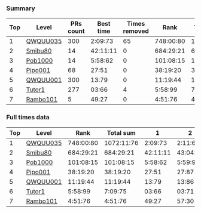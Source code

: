 <!-- Rank double -->
  
### Summary
  <table>
  <thead>
    <tr>
      <th>Top</th>
      <th>Level</th>
      <th>PRs count</th>
      <th>Best time</th>
      <th>Times removed</th>
      <th>Rank</th>
      <th>Total sum</th>
    </tr>
  </thead>
  <tbody>
    <tr>
      <td>1</td>
      <td><a href="https://elma.online/levels/156">QWQUU035</a>
      </td>
      <td>300</td>
      <td>2:09:73</td>
      <td>65</td>
      <td>748:00:80</td>
      <td>1072:11:76</td>
    </tr>
    <tr>
      <td>2</td>
      <td><a href="https://elma.online/levels/690">Smibu80</a>
      </td>
      <td>14</td>
      <td>42:11:11</td>
      <td>0</td>
      <td>684:29:21</td>
      <td>684:29:21</td>
    </tr>
    <tr>
      <td>3</td>
      <td><a href="https://elma.online/levels/359892">Pob1000</a>
      </td>
      <td>14</td>
      <td>5:58:62</td>
      <td>0</td>
      <td>101:08:15</td>
      <td>101:08:15</td>
    </tr>
    <tr>
      <td>4</td>
      <td><a href="https://elma.online/levels/1697">Pipo001</a>
      </td>
      <td>68</td>
      <td>27:51</td>
      <td>0</td>
      <td>38:19:20</td>
      <td>38:19:20</td>
    </tr>
    <tr>
      <td>5</td>
      <td><a href="https://elma.online/levels/2">QWQUU001</a>
      </td>
      <td>300</td>
      <td>13:79</td>
      <td>0</td>
      <td>11:19:44</td>
      <td>11:19:44</td>
    </tr>
    <tr>
      <td>6</td>
      <td><a href="https://elma.online/levels/163">Tutor1</a>
      </td>
      <td>277</td>
      <td>03:66</td>
      <td>4</td>
      <td>5:58:99</td>
      <td>7:09:75</td>
    </tr>
    <tr>
      <td>7</td>
      <td><a href="https://elma.online/levels/2599">Rambo101</a>
      </td>
      <td>5</td>
      <td>49:27</td>
      <td>0</td>
      <td>4:51:76</td>
      <td>4:51:76</td>
    </tr>
  </tbody>
</table>

  ### Full times data
  <table>
  <thead>
    <tr>
      <th>Top</th>
      <th>Level</th>
      <th>Rank</th>
      <th>Total sum</th>
      <th>1</th>
      <th>2</th>
      <th>3</th>
      <th>4</th>
      <th>5</th>
      <th>6</th>
      <th>7</th>
      <th>8</th>
      <th>9</th>
      <th>10</th>
      <th>11</th>
      <th>12</th>
      <th>13</th>
      <th>14</th>
      <th>15</th>
      <th>16</th>
      <th>17</th>
      <th>18</th>
      <th>19</th>
      <th>20</th>
      <th>21</th>
      <th>22</th>
      <th>23</th>
      <th>24</th>
      <th>25</th>
      <th>26</th>
      <th>27</th>
      <th>28</th>
      <th>29</th>
      <th>30</th>
      <th>31</th>
      <th>32</th>
      <th>33</th>
      <th>34</th>
      <th>35</th>
      <th>36</th>
      <th>37</th>
      <th>38</th>
      <th>39</th>
      <th>40</th>
      <th>41</th>
      <th>42</th>
      <th>43</th>
      <th>44</th>
      <th>45</th>
      <th>46</th>
      <th>47</th>
      <th>48</th>
      <th>49</th>
      <th>50</th>
      <th>51</th>
      <th>52</th>
      <th>53</th>
      <th>54</th>
      <th>55</th>
      <th>56</th>
      <th>57</th>
      <th>58</th>
      <th>59</th>
      <th>60</th>
      <th>61</th>
      <th>62</th>
      <th>63</th>
      <th>64</th>
      <th>65</th>
      <th>66</th>
      <th>67</th>
      <th>68</th>
      <th>69</th>
      <th>70</th>
      <th>71</th>
      <th>72</th>
      <th>73</th>
      <th>74</th>
      <th>75</th>
      <th>76</th>
      <th>77</th>
      <th>78</th>
      <th>79</th>
      <th>80</th>
      <th>81</th>
      <th>82</th>
      <th>83</th>
      <th>84</th>
      <th>85</th>
      <th>86</th>
      <th>87</th>
      <th>88</th>
      <th>89</th>
      <th>90</th>
      <th>91</th>
      <th>92</th>
      <th>93</th>
      <th>94</th>
      <th>95</th>
      <th>96</th>
      <th>97</th>
      <th>98</th>
      <th>99</th>
      <th>100</th>
      <th>101</th>
      <th>102</th>
      <th>103</th>
      <th>104</th>
      <th>105</th>
      <th>106</th>
      <th>107</th>
      <th>108</th>
      <th>109</th>
      <th>110</th>
      <th>111</th>
      <th>112</th>
      <th>113</th>
      <th>114</th>
      <th>115</th>
      <th>116</th>
      <th>117</th>
      <th>118</th>
      <th>119</th>
      <th>120</th>
      <th>121</th>
      <th>122</th>
      <th>123</th>
      <th>124</th>
      <th>125</th>
      <th>126</th>
      <th>127</th>
      <th>128</th>
      <th>129</th>
      <th>130</th>
      <th>131</th>
      <th>132</th>
      <th>133</th>
      <th>134</th>
      <th>135</th>
      <th>136</th>
      <th>137</th>
      <th>138</th>
      <th>139</th>
      <th>140</th>
      <th>141</th>
      <th>142</th>
      <th>143</th>
      <th>144</th>
      <th>145</th>
      <th>146</th>
      <th>147</th>
      <th>148</th>
      <th>149</th>
      <th>150</th>
      <th>151</th>
      <th>152</th>
      <th>153</th>
      <th>154</th>
      <th>155</th>
      <th>156</th>
      <th>157</th>
      <th>158</th>
      <th>159</th>
      <th>160</th>
      <th>161</th>
      <th>162</th>
      <th>163</th>
      <th>164</th>
      <th>165</th>
      <th>166</th>
      <th>167</th>
      <th>168</th>
      <th>169</th>
      <th>170</th>
      <th>171</th>
      <th>172</th>
      <th>173</th>
      <th>174</th>
      <th>175</th>
      <th>176</th>
      <th>177</th>
      <th>178</th>
      <th>179</th>
      <th>180</th>
      <th>181</th>
      <th>182</th>
      <th>183</th>
      <th>184</th>
      <th>185</th>
      <th>186</th>
      <th>187</th>
      <th>188</th>
      <th>189</th>
      <th>190</th>
      <th>191</th>
      <th>192</th>
      <th>193</th>
      <th>194</th>
      <th>195</th>
      <th>196</th>
      <th>197</th>
      <th>198</th>
      <th>199</th>
      <th>200</th>
      <th>201</th>
      <th>202</th>
      <th>203</th>
      <th>204</th>
      <th>205</th>
      <th>206</th>
      <th>207</th>
      <th>208</th>
      <th>209</th>
      <th>210</th>
      <th>211</th>
      <th>212</th>
      <th>213</th>
      <th>214</th>
      <th>215</th>
      <th>216</th>
      <th>217</th>
      <th>218</th>
      <th>219</th>
      <th>220</th>
      <th>221</th>
      <th>222</th>
      <th>223</th>
      <th>224</th>
      <th>225</th>
      <th>226</th>
      <th>227</th>
      <th>228</th>
      <th>229</th>
      <th>230</th>
      <th>231</th>
      <th>232</th>
      <th>233</th>
      <th>234</th>
      <th>235</th>
      <th>236</th>
      <th>237</th>
      <th>238</th>
      <th>239</th>
      <th>240</th>
      <th>241</th>
      <th>242</th>
      <th>243</th>
      <th>244</th>
      <th>245</th>
      <th>246</th>
      <th>247</th>
      <th>248</th>
      <th>249</th>
      <th>250</th>
      <th>251</th>
      <th>252</th>
      <th>253</th>
      <th>254</th>
      <th>255</th>
      <th>256</th>
      <th>257</th>
      <th>258</th>
      <th>259</th>
      <th>260</th>
      <th>261</th>
      <th>262</th>
      <th>263</th>
      <th>264</th>
      <th>265</th>
      <th>266</th>
      <th>267</th>
      <th>268</th>
      <th>269</th>
      <th>270</th>
      <th>271</th>
      <th>272</th>
      <th>273</th>
      <th>274</th>
      <th>275</th>
      <th>276</th>
      <th>277</th>
      <th>278</th>
      <th>279</th>
      <th>280</th>
      <th>281</th>
      <th>282</th>
      <th>283</th>
      <th>284</th>
      <th>285</th>
      <th>286</th>
      <th>287</th>
      <th>288</th>
      <th>289</th>
      <th>290</th>
      <th>291</th>
      <th>292</th>
      <th>293</th>
      <th>294</th>
      <th>295</th>
      <th>296</th>
      <th>297</th>
      <th>298</th>
      <th>299</th>
      <th>300</th>
    </tr>
  </thead>
  <tbody>
    <tr>
      <td>1</td>
      <td><a href="https://elma.online/levels/156">QWQUU035</a>
      </td>
      <td>748:00:80</td>
      <td>1072:11:76</td>
      <td>2:09:73</td>
      <td>2:11:60</td>
      <td>2:11:62</td>
      <td>2:12:52</td>
      <td>2:13:88</td>
      <td>2:13:94</td>
      <td>2:14:43</td>
      <td>2:15:42</td>
      <td>2:15:92</td>
      <td>2:16:10</td>
      <td>2:17:11</td>
      <td>2:17:25</td>
      <td>2:17:61</td>
      <td>2:17:81</td>
      <td>2:18:30</td>
      <td>2:18:57</td>
      <td>2:19:25</td>
      <td>2:19:50</td>
      <td>2:19:69</td>
      <td>2:19:90</td>
      <td>2:20:73</td>
      <td>2:21:30</td>
      <td>2:21:32</td>
      <td>2:21:34</td>
      <td>2:22:20</td>
      <td>2:22:56</td>
      <td>2:22:57</td>
      <td>2:22:94</td>
      <td>2:23:60</td>
      <td>2:23:26</td>
      <td>2:23:34</td>
      <td>2:23:40</td>
      <td>2:24:70</td>
      <td>2:24:42</td>
      <td>2:25:35</td>
      <td>2:25:67</td>
      <td>2:25:67</td>
      <td>2:25:78</td>
      <td>2:26:41</td>
      <td>2:26:70</td>
      <td>2:26:89</td>
      <td>2:27:54</td>
      <td>2:28:35</td>
      <td>2:28:59</td>
      <td>2:28:72</td>
      <td>2:29:49</td>
      <td>2:29:64</td>
      <td>2:29:84</td>
      <td>2:29:98</td>
      <td>2:30:70</td>
      <td>2:30:68</td>
      <td>2:30:90</td>
      <td>2:31:46</td>
      <td>2:31:69</td>
      <td>2:31:94</td>
      <td>2:32:23</td>
      <td>2:32:33</td>
      <td>2:32:48</td>
      <td>2:32:63</td>
      <td>2:32:72</td>
      <td>2:32:83</td>
      <td>2:32:96</td>
      <td>2:35:60</td>
      <td>2:36:26</td>
      <td>2:36:53</td>
      <td>2:37:66</td>
      <td>2:37:71</td>
      <td>2:38:31</td>
      <td>2:38:53</td>
      <td>2:38:65</td>
      <td>2:38:75</td>
      <td>2:39:00</td>
      <td>2:39:10</td>
      <td>2:39:21</td>
      <td>2:39:38</td>
      <td>2:40:20</td>
      <td>2:40:22</td>
      <td>2:40:72</td>
      <td>2:41:47</td>
      <td>2:41:63</td>
      <td>2:45:15</td>
      <td>2:45:44</td>
      <td>2:45:70</td>
      <td>2:46:43</td>
      <td>2:46:62</td>
      <td>2:47:13</td>
      <td>2:47:29</td>
      <td>2:47:55</td>
      <td>2:48:66</td>
      <td>2:50:75</td>
      <td>2:51:40</td>
      <td>2:51:70</td>
      <td>2:51:86</td>
      <td>2:51:89</td>
      <td>2:52:78</td>
      <td>2:53:15</td>
      <td>2:53:81</td>
      <td>2:55:85</td>
      <td>3:00:53</td>
      <td>3:00:93</td>
      <td>3:06:73</td>
      <td>3:11:43</td>
      <td>3:13:80</td>
      <td>3:14:26</td>
      <td>3:15:70</td>
      <td>3:15:33</td>
      <td>3:16:15</td>
      <td>3:16:58</td>
      <td>3:18:38</td>
      <td>3:18:68</td>
      <td>3:18:80</td>
      <td>3:18:95</td>
      <td>3:19:00</td>
      <td>3:19:15</td>
      <td>3:19:96</td>
      <td>3:19:98</td>
      <td>3:20:12</td>
      <td>3:20:41</td>
      <td>3:20:83</td>
      <td>3:21:68</td>
      <td>3:22:63</td>
      <td>3:22:88</td>
      <td>3:23:36</td>
      <td>3:23:47</td>
      <td>3:23:69</td>
      <td>3:23:70</td>
      <td>3:23:80</td>
      <td>3:23:83</td>
      <td>3:24:63</td>
      <td>3:24:91</td>
      <td>3:24:94</td>
      <td>3:25:24</td>
      <td>3:25:29</td>
      <td>3:26:17</td>
      <td>3:26:18</td>
      <td>3:26:29</td>
      <td>3:27:37</td>
      <td>3:27:77</td>
      <td>3:28:18</td>
      <td>3:28:68</td>
      <td>3:28:99</td>
      <td>3:29:51</td>
      <td>3:29:86</td>
      <td>3:30:38</td>
      <td>3:30:44</td>
      <td>3:31:52</td>
      <td>3:31:58</td>
      <td>3:31:82</td>
      <td>3:32:47</td>
      <td>3:32:86</td>
      <td>3:34:20</td>
      <td>3:34:47</td>
      <td>3:34:82</td>
      <td>3:35:10</td>
      <td>3:35:11</td>
      <td>3:35:88</td>
      <td>3:35:93</td>
      <td>3:36:67</td>
      <td>3:36:74</td>
      <td>3:36:84</td>
      <td>3:37:40</td>
      <td>3:37:16</td>
      <td>3:37:20</td>
      <td>3:37:49</td>
      <td>3:37:67</td>
      <td>3:38:00</td>
      <td>3:38:10</td>
      <td>3:38:40</td>
      <td>3:39:45</td>
      <td>3:40:96</td>
      <td>3:41:36</td>
      <td>3:41:50</td>
      <td>3:41:51</td>
      <td>3:41:75</td>
      <td>3:41:98</td>
      <td>3:42:33</td>
      <td>3:42:65</td>
      <td>3:43:42</td>
      <td>3:43:47</td>
      <td>3:44:79</td>
      <td>3:44:91</td>
      <td>3:44:92</td>
      <td>3:44:98</td>
      <td>3:45:53</td>
      <td>3:45:60</td>
      <td>3:45:95</td>
      <td>3:46:98</td>
      <td>3:47:26</td>
      <td>3:47:32</td>
      <td>3:47:53</td>
      <td>3:47:66</td>
      <td>3:48:34</td>
      <td>3:48:37</td>
      <td>3:49:10</td>
      <td>3:49:20</td>
      <td>3:49:67</td>
      <td>3:49:78</td>
      <td>3:50:60</td>
      <td>3:51:23</td>
      <td>3:52:19</td>
      <td>3:52:63</td>
      <td>3:52:65</td>
      <td>3:52:72</td>
      <td>3:54:43</td>
      <td>3:54:60</td>
      <td>3:54:75</td>
      <td>3:54:76</td>
      <td>3:55:72</td>
      <td>3:55:73</td>
      <td>3:56:79</td>
      <td>3:58:13</td>
      <td>3:58:22</td>
      <td>3:59:37</td>
      <td>4:00:19</td>
      <td>4:02:00</td>
      <td>4:03:38</td>
      <td>4:03:43</td>
      <td>4:03:80</td>
      <td>4:07:72</td>
      <td>4:08:64</td>
      <td>4:08:80</td>
      <td>4:08:93</td>
      <td>4:09:80</td>
      <td>4:09:34</td>
      <td>4:09:43</td>
      <td>4:10:80</td>
      <td>4:11:53</td>
      <td>4:13:00</td>
      <td>4:15:68</td>
      <td>4:16:28</td>
      <td>4:16:57</td>
      <td>4:16:75</td>
      <td>4:17:38</td>
      <td>4:19:50</td>
      <td>4:19:40</td>
      <td><strike>4:20:62</strike>
      </td>
      <td><strike>4:22:77</strike>
      </td>
      <td><strike>4:24:60</strike>
      </td>
      <td><strike>4:26:30</strike>
      </td>
      <td><strike>4:27:30</strike>
      </td>
      <td><strike>4:28:43</strike>
      </td>
      <td><strike>4:30:10</strike>
      </td>
      <td><strike>4:30:45</strike>
      </td>
      <td><strike>4:30:70</strike>
      </td>
      <td><strike>4:30:92</strike>
      </td>
      <td><strike>4:33:79</strike>
      </td>
      <td><strike>4:34:85</strike>
      </td>
      <td><strike>4:38:62</strike>
      </td>
      <td><strike>4:40:32</strike>
      </td>
      <td><strike>4:40:39</strike>
      </td>
      <td><strike>4:41:10</strike>
      </td>
      <td><strike>4:42:00</strike>
      </td>
      <td><strike>4:42:30</strike>
      </td>
      <td><strike>4:43:12</strike>
      </td>
      <td><strike>4:43:58</strike>
      </td>
      <td><strike>4:44:21</strike>
      </td>
      <td><strike>4:47:73</strike>
      </td>
      <td><strike>4:48:10</strike>
      </td>
      <td><strike>4:50:86</strike>
      </td>
      <td><strike>4:51:32</strike>
      </td>
      <td><strike>4:51:44</strike>
      </td>
      <td><strike>4:52:82</strike>
      </td>
      <td><strike>4:54:29</strike>
      </td>
      <td><strike>4:54:32</strike>
      </td>
      <td><strike>4:54:91</strike>
      </td>
      <td><strike>4:55:39</strike>
      </td>
      <td><strike>4:55:53</strike>
      </td>
      <td><strike>4:55:55</strike>
      </td>
      <td><strike>4:56:32</strike>
      </td>
      <td><strike>4:58:47</strike>
      </td>
      <td><strike>4:59:41</strike>
      </td>
      <td><strike>4:59:92</strike>
      </td>
      <td><strike>5:00:87</strike>
      </td>
      <td><strike>5:04:51</strike>
      </td>
      <td><strike>5:04:54</strike>
      </td>
      <td><strike>5:05:20</strike>
      </td>
      <td><strike>5:07:18</strike>
      </td>
      <td><strike>5:08:40</strike>
      </td>
      <td><strike>5:09:19</strike>
      </td>
      <td><strike>5:10:40</strike>
      </td>
      <td><strike>5:10:75</strike>
      </td>
      <td><strike>5:11:84</strike>
      </td>
      <td><strike>5:13:98</strike>
      </td>
      <td><strike>5:15:40</strike>
      </td>
      <td><strike>5:15:79</strike>
      </td>
      <td><strike>5:16:18</strike>
      </td>
      <td><strike>5:20:27</strike>
      </td>
      <td><strike>5:21:71</strike>
      </td>
      <td><strike>5:23:39</strike>
      </td>
      <td><strike>5:23:49</strike>
      </td>
      <td><strike>5:27:66</strike>
      </td>
      <td><strike>5:32:62</strike>
      </td>
      <td><strike>5:33:68</strike>
      </td>
      <td><strike>5:35:54</strike>
      </td>
      <td><strike>5:37:72</strike>
      </td>
      <td><strike>5:38:20</strike>
      </td>
      <td><strike>5:40:60</strike>
      </td>
      <td><strike>5:40:13</strike>
      </td>
      <td><strike>5:40:34</strike>
      </td>
      <td><strike>5:40:60</strike>
      </td>
    </tr>
    <tr>
      <td>2</td>
      <td><a href="https://elma.online/levels/690">Smibu80</a>
      </td>
      <td>684:29:21</td>
      <td>684:29:21</td>
      <td>42:11:11</td>
      <td>43:04:21</td>
      <td>44:25:00</td>
      <td>44:44:49</td>
      <td>45:29:16</td>
      <td>45:34:16</td>
      <td>45:38:11</td>
      <td>46:00:42</td>
      <td>47:33:40</td>
      <td>49:48:44</td>
      <td>50:36:54</td>
      <td>55:32:78</td>
      <td>59:18:28</td>
      <td>64:33:11</td>
      <td></td>
      <td></td>
      <td></td>
      <td></td>
      <td></td>
      <td></td>
      <td></td>
      <td></td>
      <td></td>
      <td></td>
      <td></td>
      <td></td>
      <td></td>
      <td></td>
      <td></td>
      <td></td>
      <td></td>
      <td></td>
      <td></td>
      <td></td>
      <td></td>
      <td></td>
      <td></td>
      <td></td>
      <td></td>
      <td></td>
      <td></td>
      <td></td>
      <td></td>
      <td></td>
      <td></td>
      <td></td>
      <td></td>
      <td></td>
      <td></td>
      <td></td>
      <td></td>
      <td></td>
      <td></td>
      <td></td>
      <td></td>
      <td></td>
      <td></td>
      <td></td>
      <td></td>
      <td></td>
      <td></td>
      <td></td>
      <td></td>
      <td></td>
      <td></td>
      <td></td>
      <td></td>
      <td></td>
      <td></td>
      <td></td>
      <td></td>
      <td></td>
      <td></td>
      <td></td>
      <td></td>
      <td></td>
      <td></td>
      <td></td>
      <td></td>
      <td></td>
      <td></td>
      <td></td>
      <td></td>
      <td></td>
      <td></td>
      <td></td>
      <td></td>
      <td></td>
      <td></td>
      <td></td>
      <td></td>
      <td></td>
      <td></td>
      <td></td>
      <td></td>
      <td></td>
      <td></td>
      <td></td>
      <td></td>
      <td></td>
      <td></td>
      <td></td>
      <td></td>
      <td></td>
      <td></td>
      <td></td>
      <td></td>
      <td></td>
      <td></td>
      <td></td>
      <td></td>
      <td></td>
      <td></td>
      <td></td>
      <td></td>
      <td></td>
      <td></td>
      <td></td>
      <td></td>
      <td></td>
      <td></td>
      <td></td>
      <td></td>
      <td></td>
      <td></td>
      <td></td>
      <td></td>
      <td></td>
      <td></td>
      <td></td>
      <td></td>
      <td></td>
      <td></td>
      <td></td>
      <td></td>
      <td></td>
      <td></td>
      <td></td>
      <td></td>
      <td></td>
      <td></td>
      <td></td>
      <td></td>
      <td></td>
      <td></td>
      <td></td>
      <td></td>
      <td></td>
      <td></td>
      <td></td>
      <td></td>
      <td></td>
      <td></td>
      <td></td>
      <td></td>
      <td></td>
      <td></td>
      <td></td>
      <td></td>
      <td></td>
      <td></td>
      <td></td>
      <td></td>
      <td></td>
      <td></td>
      <td></td>
      <td></td>
      <td></td>
      <td></td>
      <td></td>
      <td></td>
      <td></td>
      <td></td>
      <td></td>
      <td></td>
      <td></td>
      <td></td>
      <td></td>
      <td></td>
      <td></td>
      <td></td>
      <td></td>
      <td></td>
      <td></td>
      <td></td>
      <td></td>
      <td></td>
      <td></td>
      <td></td>
      <td></td>
      <td></td>
      <td></td>
      <td></td>
      <td></td>
      <td></td>
      <td></td>
      <td></td>
      <td></td>
      <td></td>
      <td></td>
      <td></td>
      <td></td>
      <td></td>
      <td></td>
      <td></td>
      <td></td>
      <td></td>
      <td></td>
      <td></td>
      <td></td>
      <td></td>
      <td></td>
      <td></td>
      <td></td>
      <td></td>
      <td></td>
      <td></td>
      <td></td>
      <td></td>
      <td></td>
      <td></td>
      <td></td>
      <td></td>
      <td></td>
      <td></td>
      <td></td>
      <td></td>
      <td></td>
      <td></td>
      <td></td>
      <td></td>
      <td></td>
      <td></td>
      <td></td>
      <td></td>
      <td></td>
      <td></td>
      <td></td>
      <td></td>
      <td></td>
      <td></td>
      <td></td>
      <td></td>
      <td></td>
      <td></td>
      <td></td>
      <td></td>
      <td></td>
      <td></td>
      <td></td>
      <td></td>
      <td></td>
      <td></td>
      <td></td>
      <td></td>
      <td></td>
      <td></td>
      <td></td>
      <td></td>
      <td></td>
      <td></td>
      <td></td>
      <td></td>
      <td></td>
      <td></td>
      <td></td>
      <td></td>
      <td></td>
      <td></td>
      <td></td>
      <td></td>
      <td></td>
      <td></td>
      <td></td>
      <td></td>
      <td></td>
      <td></td>
      <td></td>
      <td></td>
      <td></td>
      <td></td>
      <td></td>
      <td></td>
      <td></td>
      <td></td>
      <td></td>
      <td></td>
      <td></td>
      <td></td>
      <td></td>
      <td></td>
      <td></td>
      <td></td>
      <td></td>
      <td></td>
      <td></td>
      <td></td>
      <td></td>
      <td></td>
      <td></td>
    </tr>
    <tr>
      <td>3</td>
      <td><a href="https://elma.online/levels/359892">Pob1000</a>
      </td>
      <td>101:08:15</td>
      <td>101:08:15</td>
      <td>5:58:62</td>
      <td>5:59:96</td>
      <td>6:06:61</td>
      <td>6:15:80</td>
      <td>6:18:58</td>
      <td>6:20:40</td>
      <td>6:31:76</td>
      <td>7:02:40</td>
      <td>7:02:28</td>
      <td>7:41:98</td>
      <td>8:05:65</td>
      <td>8:13:54</td>
      <td>9:25:51</td>
      <td>10:05:78</td>
      <td></td>
      <td></td>
      <td></td>
      <td></td>
      <td></td>
      <td></td>
      <td></td>
      <td></td>
      <td></td>
      <td></td>
      <td></td>
      <td></td>
      <td></td>
      <td></td>
      <td></td>
      <td></td>
      <td></td>
      <td></td>
      <td></td>
      <td></td>
      <td></td>
      <td></td>
      <td></td>
      <td></td>
      <td></td>
      <td></td>
      <td></td>
      <td></td>
      <td></td>
      <td></td>
      <td></td>
      <td></td>
      <td></td>
      <td></td>
      <td></td>
      <td></td>
      <td></td>
      <td></td>
      <td></td>
      <td></td>
      <td></td>
      <td></td>
      <td></td>
      <td></td>
      <td></td>
      <td></td>
      <td></td>
      <td></td>
      <td></td>
      <td></td>
      <td></td>
      <td></td>
      <td></td>
      <td></td>
      <td></td>
      <td></td>
      <td></td>
      <td></td>
      <td></td>
      <td></td>
      <td></td>
      <td></td>
      <td></td>
      <td></td>
      <td></td>
      <td></td>
      <td></td>
      <td></td>
      <td></td>
      <td></td>
      <td></td>
      <td></td>
      <td></td>
      <td></td>
      <td></td>
      <td></td>
      <td></td>
      <td></td>
      <td></td>
      <td></td>
      <td></td>
      <td></td>
      <td></td>
      <td></td>
      <td></td>
      <td></td>
      <td></td>
      <td></td>
      <td></td>
      <td></td>
      <td></td>
      <td></td>
      <td></td>
      <td></td>
      <td></td>
      <td></td>
      <td></td>
      <td></td>
      <td></td>
      <td></td>
      <td></td>
      <td></td>
      <td></td>
      <td></td>
      <td></td>
      <td></td>
      <td></td>
      <td></td>
      <td></td>
      <td></td>
      <td></td>
      <td></td>
      <td></td>
      <td></td>
      <td></td>
      <td></td>
      <td></td>
      <td></td>
      <td></td>
      <td></td>
      <td></td>
      <td></td>
      <td></td>
      <td></td>
      <td></td>
      <td></td>
      <td></td>
      <td></td>
      <td></td>
      <td></td>
      <td></td>
      <td></td>
      <td></td>
      <td></td>
      <td></td>
      <td></td>
      <td></td>
      <td></td>
      <td></td>
      <td></td>
      <td></td>
      <td></td>
      <td></td>
      <td></td>
      <td></td>
      <td></td>
      <td></td>
      <td></td>
      <td></td>
      <td></td>
      <td></td>
      <td></td>
      <td></td>
      <td></td>
      <td></td>
      <td></td>
      <td></td>
      <td></td>
      <td></td>
      <td></td>
      <td></td>
      <td></td>
      <td></td>
      <td></td>
      <td></td>
      <td></td>
      <td></td>
      <td></td>
      <td></td>
      <td></td>
      <td></td>
      <td></td>
      <td></td>
      <td></td>
      <td></td>
      <td></td>
      <td></td>
      <td></td>
      <td></td>
      <td></td>
      <td></td>
      <td></td>
      <td></td>
      <td></td>
      <td></td>
      <td></td>
      <td></td>
      <td></td>
      <td></td>
      <td></td>
      <td></td>
      <td></td>
      <td></td>
      <td></td>
      <td></td>
      <td></td>
      <td></td>
      <td></td>
      <td></td>
      <td></td>
      <td></td>
      <td></td>
      <td></td>
      <td></td>
      <td></td>
      <td></td>
      <td></td>
      <td></td>
      <td></td>
      <td></td>
      <td></td>
      <td></td>
      <td></td>
      <td></td>
      <td></td>
      <td></td>
      <td></td>
      <td></td>
      <td></td>
      <td></td>
      <td></td>
      <td></td>
      <td></td>
      <td></td>
      <td></td>
      <td></td>
      <td></td>
      <td></td>
      <td></td>
      <td></td>
      <td></td>
      <td></td>
      <td></td>
      <td></td>
      <td></td>
      <td></td>
      <td></td>
      <td></td>
      <td></td>
      <td></td>
      <td></td>
      <td></td>
      <td></td>
      <td></td>
      <td></td>
      <td></td>
      <td></td>
      <td></td>
      <td></td>
      <td></td>
      <td></td>
      <td></td>
      <td></td>
      <td></td>
      <td></td>
      <td></td>
      <td></td>
      <td></td>
      <td></td>
      <td></td>
      <td></td>
      <td></td>
      <td></td>
      <td></td>
      <td></td>
      <td></td>
      <td></td>
      <td></td>
      <td></td>
      <td></td>
      <td></td>
      <td></td>
      <td></td>
      <td></td>
      <td></td>
      <td></td>
      <td></td>
      <td></td>
      <td></td>
      <td></td>
      <td></td>
      <td></td>
      <td></td>
      <td></td>
      <td></td>
      <td></td>
    </tr>
    <tr>
      <td>4</td>
      <td><a href="https://elma.online/levels/1697">Pipo001</a>
      </td>
      <td>38:19:20</td>
      <td>38:19:20</td>
      <td>27:51</td>
      <td>27:87</td>
      <td>28:79</td>
      <td>29:43</td>
      <td>29:46</td>
      <td>30:50</td>
      <td>30:75</td>
      <td>30:88</td>
      <td>30:88</td>
      <td>31:80</td>
      <td>31:11</td>
      <td>31:55</td>
      <td>31:62</td>
      <td>31:81</td>
      <td>31:92</td>
      <td>32:20</td>
      <td>32:18</td>
      <td>32:29</td>
      <td>32:43</td>
      <td>32:50</td>
      <td>32:53</td>
      <td>32:64</td>
      <td>32:65</td>
      <td>32:73</td>
      <td>32:76</td>
      <td>33:80</td>
      <td>33:13</td>
      <td>33:13</td>
      <td>33:15</td>
      <td>33:27</td>
      <td>33:29</td>
      <td>33:38</td>
      <td>34:50</td>
      <td>34:70</td>
      <td>34:19</td>
      <td>34:66</td>
      <td>34:73</td>
      <td>34:84</td>
      <td>34:85</td>
      <td>34:91</td>
      <td>35:11</td>
      <td>35:51</td>
      <td>35:58</td>
      <td>35:62</td>
      <td>35:82</td>
      <td>35:84</td>
      <td>35:98</td>
      <td>36:20</td>
      <td>36:61</td>
      <td>36:64</td>
      <td>37:22</td>
      <td>37:30</td>
      <td>37:52</td>
      <td>37:58</td>
      <td>37:70</td>
      <td>38:37</td>
      <td>38:82</td>
      <td>38:89</td>
      <td>38:93</td>
      <td>39:21</td>
      <td>39:36</td>
      <td>40:28</td>
      <td>40:48</td>
      <td>41:96</td>
      <td>42:54</td>
      <td>42:85</td>
      <td>43:00</td>
      <td>43:85</td>
      <td></td>
      <td></td>
      <td></td>
      <td></td>
      <td></td>
      <td></td>
      <td></td>
      <td></td>
      <td></td>
      <td></td>
      <td></td>
      <td></td>
      <td></td>
      <td></td>
      <td></td>
      <td></td>
      <td></td>
      <td></td>
      <td></td>
      <td></td>
      <td></td>
      <td></td>
      <td></td>
      <td></td>
      <td></td>
      <td></td>
      <td></td>
      <td></td>
      <td></td>
      <td></td>
      <td></td>
      <td></td>
      <td></td>
      <td></td>
      <td></td>
      <td></td>
      <td></td>
      <td></td>
      <td></td>
      <td></td>
      <td></td>
      <td></td>
      <td></td>
      <td></td>
      <td></td>
      <td></td>
      <td></td>
      <td></td>
      <td></td>
      <td></td>
      <td></td>
      <td></td>
      <td></td>
      <td></td>
      <td></td>
      <td></td>
      <td></td>
      <td></td>
      <td></td>
      <td></td>
      <td></td>
      <td></td>
      <td></td>
      <td></td>
      <td></td>
      <td></td>
      <td></td>
      <td></td>
      <td></td>
      <td></td>
      <td></td>
      <td></td>
      <td></td>
      <td></td>
      <td></td>
      <td></td>
      <td></td>
      <td></td>
      <td></td>
      <td></td>
      <td></td>
      <td></td>
      <td></td>
      <td></td>
      <td></td>
      <td></td>
      <td></td>
      <td></td>
      <td></td>
      <td></td>
      <td></td>
      <td></td>
      <td></td>
      <td></td>
      <td></td>
      <td></td>
      <td></td>
      <td></td>
      <td></td>
      <td></td>
      <td></td>
      <td></td>
      <td></td>
      <td></td>
      <td></td>
      <td></td>
      <td></td>
      <td></td>
      <td></td>
      <td></td>
      <td></td>
      <td></td>
      <td></td>
      <td></td>
      <td></td>
      <td></td>
      <td></td>
      <td></td>
      <td></td>
      <td></td>
      <td></td>
      <td></td>
      <td></td>
      <td></td>
      <td></td>
      <td></td>
      <td></td>
      <td></td>
      <td></td>
      <td></td>
      <td></td>
      <td></td>
      <td></td>
      <td></td>
      <td></td>
      <td></td>
      <td></td>
      <td></td>
      <td></td>
      <td></td>
      <td></td>
      <td></td>
      <td></td>
      <td></td>
      <td></td>
      <td></td>
      <td></td>
      <td></td>
      <td></td>
      <td></td>
      <td></td>
      <td></td>
      <td></td>
      <td></td>
      <td></td>
      <td></td>
      <td></td>
      <td></td>
      <td></td>
      <td></td>
      <td></td>
      <td></td>
      <td></td>
      <td></td>
      <td></td>
      <td></td>
      <td></td>
      <td></td>
      <td></td>
      <td></td>
      <td></td>
      <td></td>
      <td></td>
      <td></td>
      <td></td>
      <td></td>
      <td></td>
      <td></td>
      <td></td>
      <td></td>
      <td></td>
      <td></td>
      <td></td>
      <td></td>
      <td></td>
      <td></td>
      <td></td>
      <td></td>
      <td></td>
      <td></td>
      <td></td>
      <td></td>
      <td></td>
      <td></td>
      <td></td>
      <td></td>
      <td></td>
      <td></td>
      <td></td>
      <td></td>
      <td></td>
      <td></td>
      <td></td>
      <td></td>
      <td></td>
      <td></td>
      <td></td>
      <td></td>
      <td></td>
      <td></td>
      <td></td>
      <td></td>
      <td></td>
      <td></td>
      <td></td>
      <td></td>
      <td></td>
      <td></td>
      <td></td>
      <td></td>
      <td></td>
      <td></td>
      <td></td>
      <td></td>
      <td></td>
      <td></td>
      <td></td>
      <td></td>
      <td></td>
      <td></td>
      <td></td>
      <td></td>
    </tr>
    <tr>
      <td>5</td>
      <td><a href="https://elma.online/levels/2">QWQUU001</a>
      </td>
      <td>11:19:44</td>
      <td>11:19:44</td>
      <td>13:79</td>
      <td>13:86</td>
      <td>13:91</td>
      <td>13:93</td>
      <td>13:93</td>
      <td>13:94</td>
      <td>13:95</td>
      <td>13:95</td>
      <td>13:96</td>
      <td>13:97</td>
      <td>13:97</td>
      <td>13:99</td>
      <td>14:00</td>
      <td>14:10</td>
      <td>14:10</td>
      <td>14:30</td>
      <td>14:30</td>
      <td>14:50</td>
      <td>14:50</td>
      <td>14:50</td>
      <td>14:60</td>
      <td>14:60</td>
      <td>14:60</td>
      <td>14:70</td>
      <td>14:70</td>
      <td>14:70</td>
      <td>14:70</td>
      <td>14:70</td>
      <td>14:70</td>
      <td>14:70</td>
      <td>14:70</td>
      <td>14:80</td>
      <td>14:80</td>
      <td>14:80</td>
      <td>14:80</td>
      <td>14:80</td>
      <td>14:80</td>
      <td>14:80</td>
      <td>14:80</td>
      <td>14:90</td>
      <td>14:90</td>
      <td>14:90</td>
      <td>14:90</td>
      <td>14:10</td>
      <td>14:10</td>
      <td>14:10</td>
      <td>14:10</td>
      <td>14:10</td>
      <td>14:11</td>
      <td>14:11</td>
      <td>14:11</td>
      <td>14:11</td>
      <td>14:11</td>
      <td>14:11</td>
      <td>14:11</td>
      <td>14:11</td>
      <td>14:12</td>
      <td>14:12</td>
      <td>14:12</td>
      <td>14:12</td>
      <td>14:12</td>
      <td>14:12</td>
      <td>14:12</td>
      <td>14:12</td>
      <td>14:13</td>
      <td>14:13</td>
      <td>14:13</td>
      <td>14:13</td>
      <td>14:13</td>
      <td>14:13</td>
      <td>14:13</td>
      <td>14:14</td>
      <td>14:14</td>
      <td>14:14</td>
      <td>14:14</td>
      <td>14:14</td>
      <td>14:14</td>
      <td>14:15</td>
      <td>14:15</td>
      <td>14:15</td>
      <td>14:15</td>
      <td>14:15</td>
      <td>14:15</td>
      <td>14:15</td>
      <td>14:16</td>
      <td>14:16</td>
      <td>14:16</td>
      <td>14:16</td>
      <td>14:16</td>
      <td>14:16</td>
      <td>14:16</td>
      <td>14:16</td>
      <td>14:16</td>
      <td>14:17</td>
      <td>14:17</td>
      <td>14:17</td>
      <td>14:17</td>
      <td>14:17</td>
      <td>14:17</td>
      <td>14:18</td>
      <td>14:18</td>
      <td>14:18</td>
      <td>14:18</td>
      <td>14:18</td>
      <td>14:19</td>
      <td>14:19</td>
      <td>14:19</td>
      <td>14:19</td>
      <td>14:19</td>
      <td>14:19</td>
      <td>14:20</td>
      <td>14:20</td>
      <td>14:20</td>
      <td>14:21</td>
      <td>14:21</td>
      <td>14:21</td>
      <td>14:21</td>
      <td>14:21</td>
      <td>14:21</td>
      <td>14:21</td>
      <td>14:21</td>
      <td>14:22</td>
      <td>14:22</td>
      <td>14:22</td>
      <td>14:22</td>
      <td>14:22</td>
      <td>14:22</td>
      <td>14:22</td>
      <td>14:22</td>
      <td>14:22</td>
      <td>14:23</td>
      <td>14:23</td>
      <td>14:23</td>
      <td>14:23</td>
      <td>14:23</td>
      <td>14:23</td>
      <td>14:23</td>
      <td>14:23</td>
      <td>14:24</td>
      <td>14:24</td>
      <td>14:24</td>
      <td>14:24</td>
      <td>14:24</td>
      <td>14:24</td>
      <td>14:24</td>
      <td>14:24</td>
      <td>14:24</td>
      <td>14:25</td>
      <td>14:25</td>
      <td>14:25</td>
      <td>14:25</td>
      <td>14:25</td>
      <td>14:25</td>
      <td>14:25</td>
      <td>14:25</td>
      <td>14:25</td>
      <td>14:26</td>
      <td>14:26</td>
      <td>14:26</td>
      <td>14:26</td>
      <td>14:26</td>
      <td>14:26</td>
      <td>14:26</td>
      <td>14:26</td>
      <td>14:26</td>
      <td>14:26</td>
      <td>14:26</td>
      <td>14:26</td>
      <td>14:27</td>
      <td>14:27</td>
      <td>14:27</td>
      <td>14:27</td>
      <td>14:27</td>
      <td>14:27</td>
      <td>14:27</td>
      <td>14:27</td>
      <td>14:27</td>
      <td>14:27</td>
      <td>14:27</td>
      <td>14:28</td>
      <td>14:28</td>
      <td>14:28</td>
      <td>14:28</td>
      <td>14:28</td>
      <td>14:28</td>
      <td>14:28</td>
      <td>14:28</td>
      <td>14:28</td>
      <td>14:28</td>
      <td>14:28</td>
      <td>14:28</td>
      <td>14:28</td>
      <td>14:28</td>
      <td>14:28</td>
      <td>14:28</td>
      <td>14:29</td>
      <td>14:29</td>
      <td>14:29</td>
      <td>14:29</td>
      <td>14:29</td>
      <td>14:29</td>
      <td>14:29</td>
      <td>14:29</td>
      <td>14:29</td>
      <td>14:29</td>
      <td>14:29</td>
      <td>14:29</td>
      <td>14:30</td>
      <td>14:30</td>
      <td>14:30</td>
      <td>14:30</td>
      <td>14:31</td>
      <td>14:31</td>
      <td>14:31</td>
      <td>14:31</td>
      <td>14:31</td>
      <td>14:31</td>
      <td>14:31</td>
      <td>14:31</td>
      <td>14:31</td>
      <td>14:31</td>
      <td>14:32</td>
      <td>14:32</td>
      <td>14:32</td>
      <td>14:32</td>
      <td>14:32</td>
      <td>14:32</td>
      <td>14:32</td>
      <td>14:32</td>
      <td>14:32</td>
      <td>14:33</td>
      <td>14:33</td>
      <td>14:33</td>
      <td>14:33</td>
      <td>14:33</td>
      <td>14:33</td>
      <td>14:33</td>
      <td>14:33</td>
      <td>14:34</td>
      <td>14:34</td>
      <td>14:34</td>
      <td>14:34</td>
      <td>14:34</td>
      <td>14:34</td>
      <td>14:34</td>
      <td>14:34</td>
      <td>14:34</td>
      <td>14:34</td>
      <td>14:35</td>
      <td>14:35</td>
      <td>14:35</td>
      <td>14:35</td>
      <td>14:35</td>
      <td>14:35</td>
      <td>14:35</td>
      <td>14:35</td>
      <td>14:35</td>
      <td>14:35</td>
      <td>14:35</td>
      <td>14:35</td>
      <td>14:35</td>
      <td>14:35</td>
      <td>14:36</td>
      <td>14:36</td>
      <td>14:36</td>
      <td>14:36</td>
      <td>14:36</td>
      <td>14:36</td>
      <td>14:36</td>
      <td>14:36</td>
      <td>14:36</td>
      <td>14:37</td>
      <td>14:37</td>
      <td>14:37</td>
      <td>14:37</td>
      <td>14:37</td>
      <td>14:37</td>
      <td>14:37</td>
      <td>14:38</td>
      <td>14:38</td>
      <td>14:38</td>
      <td>14:38</td>
      <td>14:38</td>
      <td>14:39</td>
      <td>14:39</td>
      <td>14:39</td>
      <td>14:39</td>
      <td>14:39</td>
      <td>14:39</td>
      <td>14:39</td>
      <td>14:40</td>
      <td>14:40</td>
      <td>14:40</td>
      <td>14:40</td>
      <td>14:40</td>
      <td>14:40</td>
      <td>14:40</td>
      <td>14:40</td>
      <td>14:40</td>
      <td>14:40</td>
    </tr>
    <tr>
      <td>6</td>
      <td><a href="https://elma.online/levels/163">Tutor1</a>
      </td>
      <td>5:58:99</td>
      <td>7:09:75</td>
      <td>03:66</td>
      <td>03:71</td>
      <td>03:71</td>
      <td>03:71</td>
      <td>03:71</td>
      <td>03:71</td>
      <td>03:72</td>
      <td>03:72</td>
      <td>03:72</td>
      <td>03:72</td>
      <td>03:72</td>
      <td>03:72</td>
      <td>03:73</td>
      <td>03:73</td>
      <td>03:73</td>
      <td>03:73</td>
      <td>03:73</td>
      <td>03:73</td>
      <td>03:73</td>
      <td>03:74</td>
      <td>03:74</td>
      <td>03:74</td>
      <td>03:74</td>
      <td>03:74</td>
      <td>03:74</td>
      <td>03:75</td>
      <td>03:75</td>
      <td>03:75</td>
      <td>03:75</td>
      <td>03:75</td>
      <td>03:75</td>
      <td>03:75</td>
      <td>03:75</td>
      <td>03:75</td>
      <td>03:76</td>
      <td>03:76</td>
      <td>03:76</td>
      <td>03:76</td>
      <td>03:76</td>
      <td>03:76</td>
      <td>03:76</td>
      <td>03:76</td>
      <td>03:76</td>
      <td>03:76</td>
      <td>03:76</td>
      <td>03:77</td>
      <td>03:77</td>
      <td>03:77</td>
      <td>03:77</td>
      <td>03:77</td>
      <td>03:77</td>
      <td>03:77</td>
      <td>03:77</td>
      <td>03:77</td>
      <td>03:77</td>
      <td>03:77</td>
      <td>03:78</td>
      <td>03:78</td>
      <td>03:78</td>
      <td>03:78</td>
      <td>03:79</td>
      <td>03:79</td>
      <td>03:79</td>
      <td>03:80</td>
      <td>03:80</td>
      <td>03:80</td>
      <td>03:80</td>
      <td>03:80</td>
      <td>03:81</td>
      <td>03:81</td>
      <td>03:81</td>
      <td>03:81</td>
      <td>03:82</td>
      <td>03:82</td>
      <td>03:82</td>
      <td>03:82</td>
      <td>03:82</td>
      <td>03:82</td>
      <td>03:83</td>
      <td>03:83</td>
      <td>03:83</td>
      <td>03:83</td>
      <td>03:83</td>
      <td>03:83</td>
      <td>03:83</td>
      <td>03:83</td>
      <td>03:83</td>
      <td>03:83</td>
      <td>03:83</td>
      <td>03:83</td>
      <td>03:83</td>
      <td>03:83</td>
      <td>03:83</td>
      <td>03:83</td>
      <td>03:84</td>
      <td>03:84</td>
      <td>03:84</td>
      <td>03:84</td>
      <td>03:84</td>
      <td>03:84</td>
      <td>03:84</td>
      <td>03:84</td>
      <td>03:84</td>
      <td>03:84</td>
      <td>03:84</td>
      <td>03:84</td>
      <td>03:84</td>
      <td>03:84</td>
      <td>03:84</td>
      <td>03:84</td>
      <td>03:84</td>
      <td>03:84</td>
      <td>03:84</td>
      <td>03:84</td>
      <td>03:84</td>
      <td>03:84</td>
      <td>03:84</td>
      <td>03:84</td>
      <td>03:84</td>
      <td>03:85</td>
      <td>03:85</td>
      <td>03:85</td>
      <td>03:85</td>
      <td>03:85</td>
      <td>03:85</td>
      <td>03:85</td>
      <td>03:85</td>
      <td>03:85</td>
      <td>03:85</td>
      <td>03:85</td>
      <td>03:85</td>
      <td>03:85</td>
      <td>03:86</td>
      <td>03:86</td>
      <td>03:86</td>
      <td>03:86</td>
      <td>03:86</td>
      <td>03:86</td>
      <td>03:86</td>
      <td>03:86</td>
      <td>03:86</td>
      <td>03:86</td>
      <td>03:87</td>
      <td>03:87</td>
      <td>03:87</td>
      <td>03:87</td>
      <td>03:87</td>
      <td>03:87</td>
      <td>03:87</td>
      <td>03:87</td>
      <td>03:87</td>
      <td>03:87</td>
      <td>03:87</td>
      <td>03:87</td>
      <td>03:87</td>
      <td>03:87</td>
      <td>03:87</td>
      <td>03:87</td>
      <td>03:87</td>
      <td>03:87</td>
      <td>03:88</td>
      <td>03:88</td>
      <td>03:88</td>
      <td>03:89</td>
      <td>03:89</td>
      <td>03:89</td>
      <td>03:89</td>
      <td>03:90</td>
      <td>03:90</td>
      <td>03:90</td>
      <td>03:90</td>
      <td>03:90</td>
      <td>03:90</td>
      <td>03:90</td>
      <td>03:90</td>
      <td>03:91</td>
      <td>03:91</td>
      <td>03:91</td>
      <td>03:91</td>
      <td>03:91</td>
      <td>03:91</td>
      <td>03:92</td>
      <td>03:92</td>
      <td>03:92</td>
      <td>03:92</td>
      <td>03:92</td>
      <td>03:92</td>
      <td>03:92</td>
      <td>03:92</td>
      <td>03:92</td>
      <td>03:92</td>
      <td>03:93</td>
      <td>03:93</td>
      <td>03:93</td>
      <td>03:94</td>
      <td>03:94</td>
      <td>03:94</td>
      <td>03:95</td>
      <td>03:95</td>
      <td>03:95</td>
      <td>03:95</td>
      <td>03:95</td>
      <td>03:95</td>
      <td>03:96</td>
      <td>03:96</td>
      <td>03:97</td>
      <td>03:99</td>
      <td>04:00</td>
      <td>04:00</td>
      <td>04:00</td>
      <td>04:00</td>
      <td>04:10</td>
      <td>04:20</td>
      <td>04:30</td>
      <td>04:40</td>
      <td>04:60</td>
      <td>04:70</td>
      <td>04:80</td>
      <td>04:90</td>
      <td>04:12</td>
      <td>04:12</td>
      <td>04:12</td>
      <td>04:13</td>
      <td>04:13</td>
      <td>04:14</td>
      <td>04:16</td>
      <td>04:16</td>
      <td>04:17</td>
      <td>04:17</td>
      <td>04:22</td>
      <td>04:23</td>
      <td>04:24</td>
      <td>04:24</td>
      <td>04:26</td>
      <td>04:29</td>
      <td>04:30</td>
      <td>04:32</td>
      <td>04:33</td>
      <td>04:37</td>
      <td>04:38</td>
      <td>04:39</td>
      <td>04:41</td>
      <td>04:42</td>
      <td>04:43</td>
      <td>04:44</td>
      <td>04:45</td>
      <td>04:52</td>
      <td>04:54</td>
      <td>04:57</td>
      <td>04:58</td>
      <td>04:59</td>
      <td>04:63</td>
      <td>04:71</td>
      <td>04:73</td>
      <td>04:76</td>
      <td>04:76</td>
      <td>04:79</td>
      <td>04:80</td>
      <td>04:80</td>
      <td>04:87</td>
      <td>04:89</td>
      <td>04:89</td>
      <td>04:95</td>
      <td>04:99</td>
      <td>05:40</td>
      <td>05:70</td>
      <td>05:80</td>
      <td>05:12</td>
      <td>05:17</td>
      <td>05:51</td>
      <td>06:27</td>
      <td>06:41</td>
      <td>06:47</td>
      <td><strike>10:96</strike>
      </td>
      <td><strike>12:42</strike>
      </td>
      <td><strike>23:49</strike>
      </td>
      <td><strike>23:89</strike>
      </td>
      <td></td>
      <td></td>
      <td></td>
      <td></td>
      <td></td>
      <td></td>
      <td></td>
      <td></td>
      <td></td>
      <td></td>
      <td></td>
      <td></td>
      <td></td>
      <td></td>
      <td></td>
      <td></td>
      <td></td>
      <td></td>
      <td></td>
      <td></td>
      <td></td>
      <td></td>
      <td></td>
    </tr>
    <tr>
      <td>7</td>
      <td><a href="https://elma.online/levels/2599">Rambo101</a>
      </td>
      <td>4:51:76</td>
      <td>4:51:76</td>
      <td>49:27</td>
      <td>57:30</td>
      <td>58:84</td>
      <td>1:02:92</td>
      <td>1:03:70</td>
      <td></td>
      <td></td>
      <td></td>
      <td></td>
      <td></td>
      <td></td>
      <td></td>
      <td></td>
      <td></td>
      <td></td>
      <td></td>
      <td></td>
      <td></td>
      <td></td>
      <td></td>
      <td></td>
      <td></td>
      <td></td>
      <td></td>
      <td></td>
      <td></td>
      <td></td>
      <td></td>
      <td></td>
      <td></td>
      <td></td>
      <td></td>
      <td></td>
      <td></td>
      <td></td>
      <td></td>
      <td></td>
      <td></td>
      <td></td>
      <td></td>
      <td></td>
      <td></td>
      <td></td>
      <td></td>
      <td></td>
      <td></td>
      <td></td>
      <td></td>
      <td></td>
      <td></td>
      <td></td>
      <td></td>
      <td></td>
      <td></td>
      <td></td>
      <td></td>
      <td></td>
      <td></td>
      <td></td>
      <td></td>
      <td></td>
      <td></td>
      <td></td>
      <td></td>
      <td></td>
      <td></td>
      <td></td>
      <td></td>
      <td></td>
      <td></td>
      <td></td>
      <td></td>
      <td></td>
      <td></td>
      <td></td>
      <td></td>
      <td></td>
      <td></td>
      <td></td>
      <td></td>
      <td></td>
      <td></td>
      <td></td>
      <td></td>
      <td></td>
      <td></td>
      <td></td>
      <td></td>
      <td></td>
      <td></td>
      <td></td>
      <td></td>
      <td></td>
      <td></td>
      <td></td>
      <td></td>
      <td></td>
      <td></td>
      <td></td>
      <td></td>
      <td></td>
      <td></td>
      <td></td>
      <td></td>
      <td></td>
      <td></td>
      <td></td>
      <td></td>
      <td></td>
      <td></td>
      <td></td>
      <td></td>
      <td></td>
      <td></td>
      <td></td>
      <td></td>
      <td></td>
      <td></td>
      <td></td>
      <td></td>
      <td></td>
      <td></td>
      <td></td>
      <td></td>
      <td></td>
      <td></td>
      <td></td>
      <td></td>
      <td></td>
      <td></td>
      <td></td>
      <td></td>
      <td></td>
      <td></td>
      <td></td>
      <td></td>
      <td></td>
      <td></td>
      <td></td>
      <td></td>
      <td></td>
      <td></td>
      <td></td>
      <td></td>
      <td></td>
      <td></td>
      <td></td>
      <td></td>
      <td></td>
      <td></td>
      <td></td>
      <td></td>
      <td></td>
      <td></td>
      <td></td>
      <td></td>
      <td></td>
      <td></td>
      <td></td>
      <td></td>
      <td></td>
      <td></td>
      <td></td>
      <td></td>
      <td></td>
      <td></td>
      <td></td>
      <td></td>
      <td></td>
      <td></td>
      <td></td>
      <td></td>
      <td></td>
      <td></td>
      <td></td>
      <td></td>
      <td></td>
      <td></td>
      <td></td>
      <td></td>
      <td></td>
      <td></td>
      <td></td>
      <td></td>
      <td></td>
      <td></td>
      <td></td>
      <td></td>
      <td></td>
      <td></td>
      <td></td>
      <td></td>
      <td></td>
      <td></td>
      <td></td>
      <td></td>
      <td></td>
      <td></td>
      <td></td>
      <td></td>
      <td></td>
      <td></td>
      <td></td>
      <td></td>
      <td></td>
      <td></td>
      <td></td>
      <td></td>
      <td></td>
      <td></td>
      <td></td>
      <td></td>
      <td></td>
      <td></td>
      <td></td>
      <td></td>
      <td></td>
      <td></td>
      <td></td>
      <td></td>
      <td></td>
      <td></td>
      <td></td>
      <td></td>
      <td></td>
      <td></td>
      <td></td>
      <td></td>
      <td></td>
      <td></td>
      <td></td>
      <td></td>
      <td></td>
      <td></td>
      <td></td>
      <td></td>
      <td></td>
      <td></td>
      <td></td>
      <td></td>
      <td></td>
      <td></td>
      <td></td>
      <td></td>
      <td></td>
      <td></td>
      <td></td>
      <td></td>
      <td></td>
      <td></td>
      <td></td>
      <td></td>
      <td></td>
      <td></td>
      <td></td>
      <td></td>
      <td></td>
      <td></td>
      <td></td>
      <td></td>
      <td></td>
      <td></td>
      <td></td>
      <td></td>
      <td></td>
      <td></td>
      <td></td>
      <td></td>
      <td></td>
      <td></td>
      <td></td>
      <td></td>
      <td></td>
      <td></td>
      <td></td>
      <td></td>
      <td></td>
      <td></td>
      <td></td>
      <td></td>
      <td></td>
      <td></td>
      <td></td>
      <td></td>
      <td></td>
      <td></td>
      <td></td>
      <td></td>
      <td></td>
      <td></td>
      <td></td>
      <td></td>
      <td></td>
      <td></td>
      <td></td>
      <td></td>
      <td></td>
      <td></td>
      <td></td>
      <td></td>
    </tr>
  </tbody>
</table>
